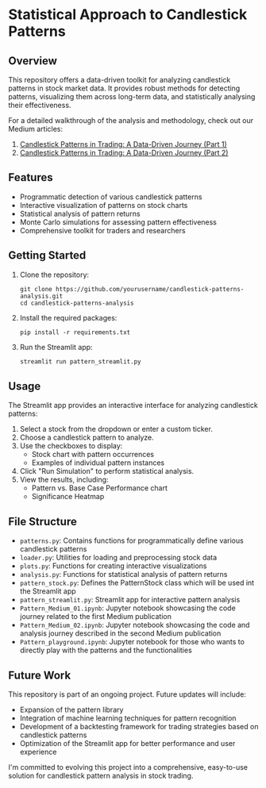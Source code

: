 # Statistical Approach to Candlestick Patterns

## Overview

This repository offers a data-driven toolkit for analyzing candlestick patterns in stock market data. It provides robust methods for detecting patterns, visualizing them across long-term data, and statistically analysing their effectiveness.

For a detailed walkthrough of the analysis and methodology, check out our Medium articles:

1. [Candlestick Patterns in Trading: A Data-Driven Journey (Part 1)](https://medium.com/@carlo.baroni.89/candlestick-patterns-in-trading-a-data-driven-journey-c93ba8caae48)
2. [Candlestick Patterns in Trading: A Data-Driven Journey (Part 2)](https://medium.com/@carlo.baroni.89/candlestick-patterns-in-trading-a-data-driven-journey-6eee85aa1355)


## Features

- Programmatic detection of various candlestick patterns
- Interactive visualization of patterns on stock charts
- Statistical analysis of pattern returns
- Monte Carlo simulations for assessing pattern effectiveness
- Comprehensive toolkit for traders and researchers


## Getting Started

1. Clone the repository:
   ```
   git clone https://github.com/yourusername/candlestick-patterns-analysis.git
   cd candlestick-patterns-analysis
   ```

2. Install the required packages:
   ```
   pip install -r requirements.txt
   ```

3. Run the Streamlit app:
    ```sh
    streamlit run pattern_streamlit.py
    ```


## Usage

The Streamlit app provides an interactive interface for analyzing candlestick patterns:

1. Select a stock from the dropdown or enter a custom ticker.
2. Choose a candlestick pattern to analyze.
3. Use the checkboxes to display:
   - Stock chart with pattern occurrences
   - Examples of individual pattern instances
4. Click "Run Simulation" to perform statistical analysis.
5. View the results, including:
   - Pattern vs. Base Case Performance chart
   - Significance Heatmap


## File Structure

- `patterns.py`: Contains functions for programmatically define various candlestick patterns
- `loader.py`: Utilities for loading and preprocessing stock data
- `plots.py`: Functions for creating interactive visualizations
- `analysis.py`: Functions for statistical analysis of pattern returns
- `pattern_stock.py`: Defines the PatternStock class which will be used int the Streamlit app
- `pattern_streamlit.py`: Streamlit app for interactive pattern analysis
- `Pattern_Medium_01.ipynb`: Jupyter notebook showcasing the code journey related to the first Medium publication
- `Pattern_Medium_02.ipynb`: Jupyter notebook showcasing the code and analysis journey described in the second Medium publication
- `Pattern_playground.ipynb`: Jupyter notebook for those who wants to directly play with the patterns and the functionalities


## Future Work

This repository is part of an ongoing project. Future updates will include:

- Expansion of the pattern library
- Integration of machine learning techniques for pattern recognition
- Development of a backtesting framework for trading strategies based on candlestick patterns
- Optimization of the Streamlit app for better performance and user experience

I'm committed to evolving this project into a comprehensive, easy-to-use solution for candlestick pattern analysis in stock trading.

